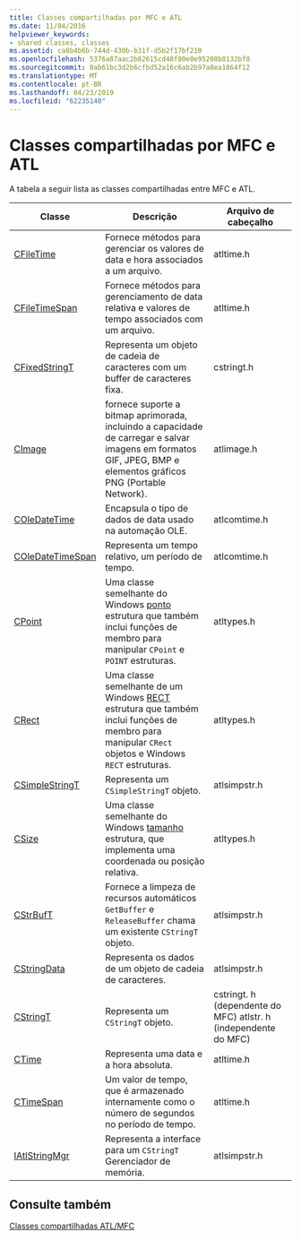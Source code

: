 ```yaml
---
title: Classes compartilhadas por MFC e ATL
ms.date: 11/04/2016
helpviewer_keywords:
- shared classes, classes
ms.assetid: ca8b4b6b-744d-430b-b31f-d5b2f17bf210
ms.openlocfilehash: 5376a87aac2b82615cd48f80e0e95208b8132bf0
ms.sourcegitcommit: 0ab61bc3d2b6cfbd52a16c6ab2b97a8ea1864f12
ms.translationtype: MT
ms.contentlocale: pt-BR
ms.lasthandoff: 04/23/2019
ms.locfileid: "62235140"
---
```

# <a name="classes-shared-by-mfc-and-atl"></a>Classes compartilhadas por MFC e ATL

A tabela a seguir lista as classes compartilhadas entre MFC e ATL.

|Classe|Descrição|Arquivo de cabeçalho|
|-----------|-----------------|-----------------|
|[CFileTime](../../atl-mfc-shared/reference/cfiletime-class.md)|Fornece métodos para gerenciar os valores de data e hora associados a um arquivo.|atltime.h|
|[CFileTimeSpan](../../atl-mfc-shared/reference/cfiletimespan-class.md)|Fornece métodos para gerenciamento de data relativa e valores de tempo associados com um arquivo.|atltime.h|
|[CFixedStringT](../../atl-mfc-shared/reference/cfixedstringt-class.md)|Representa um objeto de cadeia de caracteres com um buffer de caracteres fixa.|cstringt.h|
|[CImage](../../atl-mfc-shared/reference/cimage-class.md)|fornece suporte a bitmap aprimorada, incluindo a capacidade de carregar e salvar imagens em formatos GIF, JPEG, BMP e elementos gráficos PNG (Portable Network).|atlimage.h|
|[COleDateTime](../../atl-mfc-shared/reference/coledatetime-class.md)|Encapsula o tipo de dados de data usado na automação OLE.|atlcomtime.h|
|[COleDateTimeSpan](../../atl-mfc-shared/reference/coledatetimespan-class.md)|Representa um tempo relativo, um período de tempo.|atlcomtime.h|
|[CPoint](../../atl-mfc-shared/reference/cpoint-class.md)|Uma classe semelhante do Windows [ponto](/windows/desktop/api/windef/ns-windef-tagpoint) estrutura que também inclui funções de membro para manipular `CPoint` e `POINT` estruturas.|atltypes.h|
|[CRect](../../atl-mfc-shared/reference/crect-class.md)|Uma classe semelhante de um Windows [RECT](/windows/desktop/api/windef/ns-windef-tagrect) estrutura que também inclui funções de membro para manipular `CRect` objetos e Windows `RECT` estruturas.|atltypes.h|
|[CSimpleStringT](../../atl-mfc-shared/reference/csimplestringt-class.md)|Representa um `CSimpleStringT` objeto.|atlsimpstr.h|
|[CSize](../../atl-mfc-shared/reference/csize-class.md)|Uma classe semelhante do Windows [tamanho](/windows/desktop/api/windef/ns-windef-tagsize) estrutura, que implementa uma coordenada ou posição relativa.|atltypes.h|
|[CStrBufT](../../atl-mfc-shared/reference/cstrbuft-class.md)|Fornece a limpeza de recursos automáticos `GetBuffer` e `ReleaseBuffer` chama um existente `CStringT` objeto.|atlsimpstr.h|
|[CStringData](../../atl-mfc-shared/reference/cstringdata-class.md)|Representa os dados de um objeto de cadeia de caracteres.|atlsimpstr.h|
|[CStringT](../../atl-mfc-shared/reference/cstringt-class.md)|Representa um `CStringT` objeto.|cstringt. h (dependente do MFC) atlstr. h (independente do MFC)|
|[CTime](../../atl-mfc-shared/reference/ctime-class.md)|Representa uma data e a hora absoluta.|atltime.h|
|[CTimeSpan](../../atl-mfc-shared/reference/ctimespan-class.md)|Um valor de tempo, que é armazenado internamente como o número de segundos no período de tempo.|atltime.h|
|[IAtlStringMgr](../../atl-mfc-shared/reference/iatlstringmgr-class.md)|Representa a interface para um `CStringT` Gerenciador de memória.|atlsimpstr.h|

## <a name="see-also"></a>Consulte também

[Classes compartilhadas ATL/MFC](../../atl-mfc-shared/atl-mfc-shared-classes.md)
